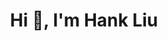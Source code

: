 <h1 align="center">Hi 👋, I'm Hank Liu</h1>
<!--
**hhhhh168/hhhhh168** is a ✨ _special_ ✨ repository because its `README.md` (this file) appears on your GitHub profile.

<h2 align="center">MSBA Student @UT. Passionate about building cool tech! Open for DS/DA/ML positions 2026 summer.</h2>
